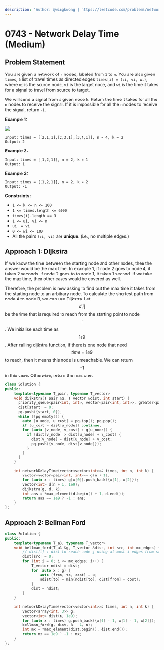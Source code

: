 ```yaml
---
description: 'Author: @wingkwong | https://leetcode.com/problems/network-delay-time/'
---
```


# 0743 - Network Delay Time (Medium)

## Problem Statement

You are given a network of `n` nodes, labeled from `1` to `n`. You are also given `times`, a list of travel times as directed edges `times[i] = (ui, vi, wi)`, where `ui` is the source node, `vi` is the target node, and `wi` is the time it takes for a signal to travel from source to target.

We will send a signal from a given node `k`. Return the time it takes for all the `n` nodes to receive the signal. If it is impossible for all the `n` nodes to receive the signal, return `-1`.

**Example 1:**

![](https://assets.leetcode.com/uploads/2019/05/23/931\_example\_1.png)

```
Input: times = [[2,1,1],[2,3,1],[3,4,1]], n = 4, k = 2
Output: 2
```

**Example 2:**

```
Input: times = [[1,2,1]], n = 2, k = 1
Output: 1
```

**Example 3:**

```
Input: times = [[1,2,1]], n = 2, k = 2
Output: -1
```

**Constraints:**

* `1 <= k <= n <= 100`
* `1 <= times.length <= 6000`
* `times[i].length == 3`
* `1 <= ui, vi <= n`
* `ui != vi`
* `0 <= wi <= 100`
* All the pairs `(ui, vi)` are **unique**. (i.e., no multiple edges.)

## Approach 1: Dijkstra

If we know the time between the starting node and other nodes, then the answer would be the max time. In example 1, if node 2 goes to node 4, it takes 2 seconds. If node 2 goes to to node 1, it takes 1 second. If we take the max time, then other cases would be covered as well.

Therefore, the problem is now asking to find out the max time it takes from the starting node to an arbitrary node. To calculate the shortest path from node A to node B, we can use Dijkstra. Let $$d[i]$$ be the time that is required to reach from the starting point to node $$i$$. We initialise each time as $$1e9$$. After calling dijkstra function, if there is one node that need $$time = 1e9$$ to reach, then it means this node is unreachable. We can return $$-1$$ in this case. Otherwise, return the max one.

```cpp
class Solution {
public:
    template<typename T_pair, typename T_vector>
    void dijkstra(T_pair &g, T_vector &dist, int start) {
      priority_queue<pair<int, int>, vector<pair<int, int>>, greater<pair<int, int>>> pq;
      dist[start] = 0;
      pq.push({start, 0});
      while (!pq.empty()) {
        auto [u_node, u_cost] = pq.top(); pq.pop();
        if (u_cost > dist[u_node]) continue;
        for (auto [v_node, v_cost] : g[u_node]) {
          if (dist[v_node] > dist[u_node] + v_cost) {
            dist[v_node] = dist[u_node] + v_cost;
            pq.push({v_node, dist[v_node]});
          }
        }
      }
    }

    int networkDelayTime(vector<vector<int>>& times, int n, int k) {
        vector<vector<pair<int, int>>> g(n + 1);
        for (auto x : times) g[x[0]].push_back({x[1], x[2]});
        vector<int> d(n + 1, 1e9);
        dijkstra(g, d, k);
        int ans = *max_element(d.begin() + 1, d.end());
        return ans == 1e9 ? -1 : ans;
    }
};
```

## Approach 2: Bellman Ford

```cpp
class Solution {
public:
    template<typename T_a3, typename T_vector>
    void bellman_ford(T_a3 &g, T_vector &dist, int src, int mx_edges) {
        // dist[i] : dist to reach node j using at most i edges from src
        dist[src] = 0;
        for (int i = 0; i <= mx_edges; i++) {
            T_vector ndist = dist;
            for (auto x : g) {
                auto [from, to, cost] = x;
                ndist[to] = min(ndist[to], dist[from] + cost);
            }
            dist = ndist;
        }
    }
    
    int networkDelayTime(vector<vector<int>>& times, int n, int k) {
        vector<array<int, 3>> g;
        vector<int> dist(n, 1e9);
        for (auto x : times) g.push_back({x[0] - 1, x[1] - 1, x[2]});
        bellman_ford(g, dist, k - 1, n);
        int mx = *max_element(dist.begin(), dist.end());
        return mx == 1e9 ? -1 : mx;
    }
};
```
